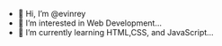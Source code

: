 - 👋 Hi, I’m @evinrey
- 👀 I’m interested in Web Development...
- 🌱 I’m currently learning HTML,CSS, and JavaScript...


<!---
evinrey/evinrey is a ✨ special ✨ repository because its `README.md` (this file) appears on your GitHub profile.
You can click the Preview link to take a look at your changes.
--->
